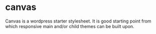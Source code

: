 # canvas
Canvas is a wordpress starter stylesheet. It is good starting point from which responsive main and/or child themes can be built upon.
